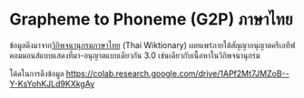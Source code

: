 # Grapheme to Phoneme (G2P) ภาษาไทย

ข้อมูลดึงมาจาก[วิกิพจนานุกรมภาษาไทย](https://th.wiktionary.org) (Thai Wiktionary) 
เผยแพร่ภายใต้สัญญาอนุญาตครีเอทีฟคอมมอนส์แบบแสดงที่มา-อนุญาตแบบเดียวกัน 3.0 เช่นเดียวกับเนื้อหาในวิกิพจนานุกรม

โค้ดในการดึงข้อมูล https://colab.research.google.com/drive/1APf2Mt7JMZoB--Y-KsYohKJLd9KXkgAy
